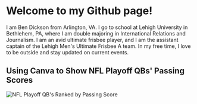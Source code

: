 # Welcome to my Github page!
I am Ben Dickson from Arlington, VA. I go to school at Lehigh University in Bethlehem, PA, where I am double majoring in International Relations and Journalism. I am an avid ultimate frisbee player, and I am the assistant captain of the Lehigh Men's Ultimate Frisbee A team. In my free time, I love to be outside and stay updated on current events.

## Using Canva to Show NFL Playoff QBs' Passing Scores
![NFL Playoff QB's Ranked by Passing Score](https://bpd223.github.io/nflqb.png)
